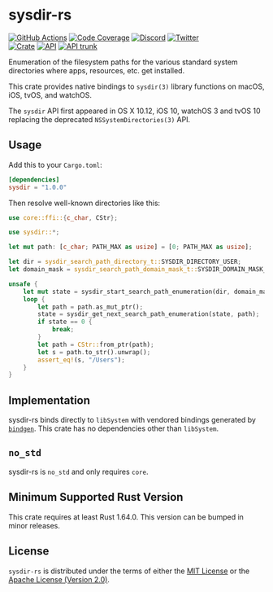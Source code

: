 # sysdir-rs

[![GitHub Actions](https://github.com/artichoke/sysdir-rs/workflows/CI/badge.svg)](https://github.com/artichoke/sysdir-rs/actions)
[![Code Coverage](https://codecov.artichokeruby.org/sysdir-rs/badges/flat.svg?nocache=2)](https://codecov.artichokeruby.org/sysdir-rs/index.html)
[![Discord](https://img.shields.io/discord/607683947496734760)](https://discord.gg/QCe2tp2)
[![Twitter](https://img.shields.io/twitter/follow/artichokeruby?label=Follow&style=social)](https://twitter.com/artichokeruby)
<br>
[![Crate](https://img.shields.io/crates/v/sysdir.svg)](https://crates.io/crates/sysdir)
[![API](https://docs.rs/sysdir/badge.svg)](https://docs.rs/sysdir)
[![API trunk](https://img.shields.io/badge/docs-trunk-blue.svg)](https://artichoke.github.io/sysdir-rs/sysdir/)

Enumeration of the filesystem paths for the various standard system directories
where apps, resources, etc. get installed.

This crate provides native bindings to `sysdir(3)` library functions on macOS,
iOS, tvOS, and watchOS.

The `sysdir` API first appeared in OS X 10.12, iOS 10, watchOS 3 and tvOS 10
replacing the deprecated `NSSystemDirectories(3)` API.

## Usage

Add this to your `Cargo.toml`:

```toml
[dependencies]
sysdir = "1.0.0"
```

Then resolve well-known directories like this:

```rust
use core::ffi::{c_char, CStr};

use sysdir::*;

let mut path: [c_char; PATH_MAX as usize] = [0; PATH_MAX as usize];

let dir = sysdir_search_path_directory_t::SYSDIR_DIRECTORY_USER;
let domain_mask = sysdir_search_path_domain_mask_t::SYSDIR_DOMAIN_MASK_LOCAL;

unsafe {
    let mut state = sysdir_start_search_path_enumeration(dir, domain_mask);
    loop {
        let path = path.as_mut_ptr();
        state = sysdir_get_next_search_path_enumeration(state, path);
        if state == 0 {
            break;
        }
        let path = CStr::from_ptr(path);
        let s = path.to_str().unwrap();
        assert_eq!(s, "/Users");
    }
}
```

## Implementation

sysdir-rs binds directly to `libSystem` with vendored bindings generated by
[`bindgen`][rust-bindgen]. This crate has no dependencies other than
`libSystem`.

[rust-bindgen]: https://rust-lang.github.io/rust-bindgen/

## `no_std`

sysdir-rs is `no_std` and only requires `core`.

## Minimum Supported Rust Version

This crate requires at least Rust 1.64.0. This version can be bumped in minor
releases.

## License

`sysdir-rs` is distributed under the terms of either the
[MIT License](LICENSE-MIT) or the
[Apache License (Version 2.0)](LICENSE-APACHE).
